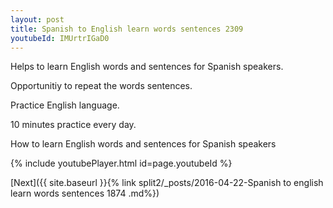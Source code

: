 ```yaml
---
layout: post
title: Spanish to English learn words sentences 2309 
youtubeId: IMUrtrIGaD0
---
```

 
 
Helps to learn English words and sentences for Spanish speakers.

Opportunitiy to repeat the words sentences. 

Practice English language. 
 
10 minutes practice every day. 
 
How to learn English words and sentences for Spanish speakers 
 
{% include youtubePlayer.html id=page.youtubeId %}
 
 
[Next]({{ site.baseurl }}{% link  split2/_posts/2016-04-22-Spanish to english learn words sentences 1874 .md%})
 

